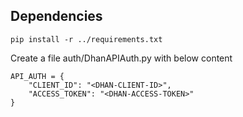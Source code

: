 ## Dependencies

```
pip install -r ../requirements.txt
```

Create a file auth/DhanAPIAuth.py with below content
```
API_AUTH = {
    "CLIENT_ID": "<DHAN-CLIENT-ID>",
    "ACCESS_TOKEN": "<DHAN-ACCESS-TOKEN>"
}

```